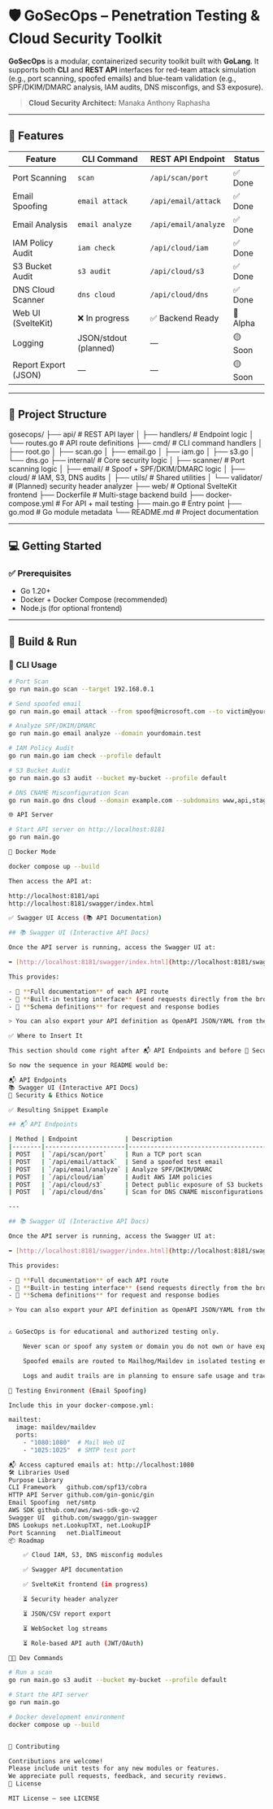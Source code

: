 # 🛡️ GoSecOps – Penetration Testing & Cloud Security Toolkit

**GoSecOps** is a modular, containerized security toolkit built with **GoLang**. It supports both **CLI** and **REST API** interfaces for red-team attack simulation (e.g., port scanning, spoofed emails) and blue-team validation (e.g., SPF/DKIM/DMARC analysis, IAM audits, DNS misconfigs, and S3 exposure).

> **Cloud Security Architect:** Manaka Anthony Raphasha

---

## 🚀 Features

| Feature              | CLI Command             | REST API Endpoint         | Status   |
|----------------------|-------------------------|----------------------------|----------|
| Port Scanning        | `scan`                  | `/api/scan/port`           | ✅ Done  |
| Email Spoofing       | `email attack`          | `/api/email/attack`        | ✅ Done  |
| Email Analysis       | `email analyze`         | `/api/email/analyze`       | ✅ Done  |
| IAM Policy Audit     | `iam check`             | `/api/cloud/iam`           | ✅ Done  |
| S3 Bucket Audit      | `s3 audit`              | `/api/cloud/s3`            | ✅ Done  |
| DNS Cloud Scanner    | `dns cloud`             | `/api/cloud/dns`           | ✅ Done  |
| Web UI (SvelteKit)   | ❌ In progress           | ✅ Backend Ready            | 🧪 Alpha |
| Logging              | JSON/stdout (planned)   | —                          | 🟡 Soon  |
| Report Export (JSON) | —                       | —                          | 🟡 Soon  |

---

## 🧱 Project Structure

gosecops/
├── api/ # REST API layer
│ ├── handlers/ # Endpoint logic
│ └── routes.go # API route definitions
├── cmd/ # CLI command handlers
│ ├── root.go
│ ├── scan.go
│ ├── email.go
│ ├── iam.go
│ ├── s3.go
│ └── dns.go
├── internal/ # Core security logic
│ ├── scanner/ # Port scanning logic
│ ├── email/ # Spoof + SPF/DKIM/DMARC logic
│ ├── cloud/ # IAM, S3, DNS audits
│ ├── utils/ # Shared utilities
│ └── validator/ # (Planned) security header analyzer
├── web/ # Optional SvelteKit frontend
├── Dockerfile # Multi-stage backend build
├── docker-compose.yml # For API + mail testing
├── main.go # Entry point
├── go.mod # Go module metadata
└── README.md # Project documentation


---

## 💻 Getting Started

### ✅ Prerequisites

- Go 1.20+
- Docker + Docker Compose (recommended)
- Node.js (for optional frontend)

---

## 🔧 Build & Run

### 🧪 CLI Usage

```bash
# Port Scan
go run main.go scan --target 192.168.0.1

# Send spoofed email
go run main.go email attack --from spoof@microsoft.com --to victim@yourdomain.test

# Analyze SPF/DKIM/DMARC
go run main.go email analyze --domain yourdomain.test

# IAM Policy Audit
go run main.go iam check --profile default

# S3 Bucket Audit
go run main.go s3 audit --bucket my-bucket --profile default

# DNS CNAME Misconfiguration Scan
go run main.go dns cloud --domain example.com --subdomains www,api,staging

🌐 API Server

# Start API server on http://localhost:8181
go run main.go

🐳 Docker Mode

docker compose up --build

Then access the API at:

http://localhost:8181/api
http://localhost:8181/swagger/index.html

✅ Swagger UI Access (📚 API Documentation)

## 📚 Swagger UI (Interactive API Docs)

Once the API server is running, access the Swagger UI at:

➡️ [http://localhost:8181/swagger/index.html](http://localhost:8181/swagger/index.html)

This provides:

- 📖 **Full documentation** of each API route
- 🧪 **Built-in testing interface** (send requests directly from the browser)
- 📂 **Schema definitions** for request and response bodies

> You can also export your API definition as OpenAPI JSON/YAML from the UI

✅ Where to Insert It

This section should come right after 📬 API Endpoints and before 🔐 Security & Ethics Notice.

So now the sequence in your README would be:

📬 API Endpoints
📚 Swagger UI (Interactive API Docs)
🔐 Security & Ethics Notice

✅ Resulting Snippet Example

## 📬 API Endpoints

| Method | Endpoint             | Description                             |
|--------|----------------------|-----------------------------------------|
| POST   | `/api/scan/port`     | Run a TCP port scan                     |
| POST   | `/api/email/attack`  | Send a spoofed test email               |
| POST   | `/api/email/analyze` | Analyze SPF/DKIM/DMARC                  |
| POST   | `/api/cloud/iam`     | Audit AWS IAM policies                  |
| POST   | `/api/cloud/s3`      | Detect public exposure of S3 buckets    |
| POST   | `/api/cloud/dns`     | Scan for DNS CNAME misconfigurations    |

---

## 📚 Swagger UI (Interactive API Docs)

Once the API server is running, access the Swagger UI at:

➡️ [http://localhost:8181/swagger/index.html](http://localhost:8181/swagger/index.html)

This provides:

- 📖 **Full documentation** of each API route
- 🧪 **Built-in testing interface** (send requests directly from the browser)
- 📂 **Schema definitions** for request and response bodies

> You can also export your API definition as OpenAPI JSON/YAML from the UI


⚠️ GoSecOps is for educational and authorized testing only.

    Never scan or spoof any system or domain you do not own or have explicit permission to test.

    Spoofed emails are routed to Mailhog/Maildev in isolated testing environments.

    Logs and audit trails are in planning to ensure safe usage and traceability.

🧪 Testing Environment (Email Spoofing)

Include this in your docker-compose.yml:

mailtest:
  image: maildev/maildev
  ports:
    - "1080:1080"  # Mail Web UI
    - "1025:1025"  # SMTP test port

📬 Access captured emails at: http://localhost:1080
🛠️ Libraries Used
Purpose	Library
CLI Framework	github.com/spf13/cobra
HTTP API Server	github.com/gin-gonic/gin
Email Spoofing	net/smtp
AWS SDK	github.com/aws/aws-sdk-go-v2
Swagger UI	github.com/swaggo/gin-swagger
DNS Lookups	net.LookupTXT, net.LookupIP
Port Scanning	net.DialTimeout
📦 Roadmap

    ✅ Cloud IAM, S3, DNS misconfig modules

    ✅ Swagger API documentation

    ✅ SvelteKit frontend (in progress)

    ⏳ Security header analyzer

    ⏳ JSON/CSV report export

    ⏳ WebSocket log streams

    ⏳ Role-based API auth (JWT/OAuth)

👨‍💻 Dev Commands

# Run a scan
go run main.go s3 audit --bucket my-bucket --profile default

# Start the API server
go run main.go

# Docker development environment
docker compose up --build


🤝 Contributing

Contributions are welcome!
Please include unit tests for any new modules or features.
We appreciate pull requests, feedback, and security reviews.
📜 License

MIT License – see LICENSE